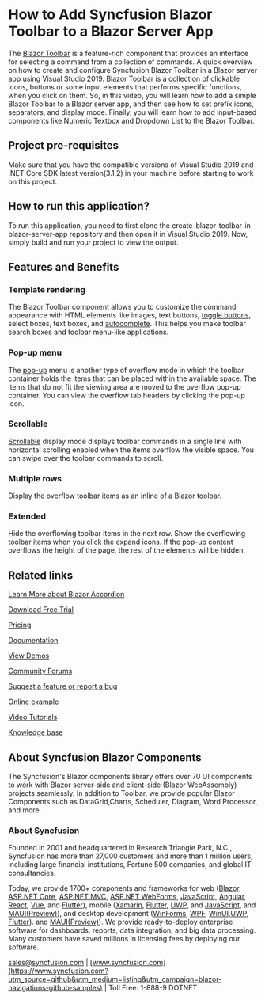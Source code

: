 # How to Add Syncfusion Blazor Toolbar to a Blazor Server App  

The [Blazor Toolbar](https://www.syncfusion.com/blazor-components/blazor-toolbar?utm_source=github&utm_medium=listing&utm_campaign=blazor-navigations-github-samples) is a feature-rich component that provides an interface for selecting a command from a collection of commands. A quick overview on how to create and configure Syncfusion Blazor Toolbar in a Blazor server app using Visual Studio 2019. Blazor Toolbar is a collection of clickable icons, buttons or some input elements that performs specific functions, when you click on them. So, in this video, you will learn how to add a simple Blazor Toolbar to a Blazor server app, and then see how to set prefix icons, separators, and display mode. Finally, you will learn how to add input-based components like Numeric Textbox and Dropdown List to the Blazor Toolbar. 

## Project pre-requisites
Make sure that you have the compatible versions of Visual Studio 2019 and .NET Core SDK latest version(3.1.2) in your machine before starting to work on this project.

## How to run this application?
To run this application, you need to first clone the create-blazor-toolbar-in-blazor-server-app repository and then open it in Visual Studio 2019. Now, simply build and run your project to view the output.

## Features and Benefits

### Template rendering

The Blazor Toolbar component allows you to customize the command appearance with HTML elements like images, text buttons, [toggle buttons](https://www.syncfusion.com/javascript-ui-controls/js-toggle-switch-button?utm_source=github&utm_medium=listing&utm_campaign=blazor-navigations-github-samples), select boxes, text boxes, and [autocomplete](https://www.syncfusion.com/javascript-ui-controls/js-autocomplete?utm_source=github&utm_medium=listing&utm_campaign=blazor-navigations-github-samples). This helps you make toolbar search boxes and toolbar menu-like applications.

### Pop-up menu

The [pop-up](https://blazor.syncfusion.com/documentation/toolbar/responsive-mode#popup?utm_source=github&utm_medium=listing&utm_campaign=blazor-navigations-github-samples) menu is another type of overflow mode in which the toolbar container holds the items that can be placed within the available space. The items that do not fit the viewing area are moved to the overflow pop-up container. You can view the overflow tab headers by clicking the pop-up icon.

### Scrollable

[Scrollable](https://blazor.syncfusion.com/documentation/toolbar/responsive-mode#scrollable?utm_source=github&utm_medium=listing&utm_campaign=blazor-navigations-github-samples) display mode displays toolbar commands in a single line with horizontal scrolling enabled when the items overflow the visible space. You can swipe over the toolbar commands to scroll.

### Multiple rows

Display the overflow toolbar items as an inline of a Blazor toolbar.

### Extended

Hide the overflowing toolbar items in the next row. Show the overflowing toolbar items when you click the expand icons. If the pop-up content overflows the height of the page, the rest of the elements will be hidden.

## Related links
[Learn More about Blazor Accordion](https://www.syncfusion.com/blazor-components/blazor-toolbar?utm_source=github&utm_medium=listing&utm_campaign=blazor-navigations-github-samples)

[Download Free Trial](https://www.syncfusion.com/downloads/blazor?utm_source=github&utm_medium=listing&utm_campaign=blazor-navigations-github-samples)

[Pricing](https://www.syncfusion.com/sales/products/blazor?utm_source=github&utm_medium=listing&utm_campaign=blazor-navigations-github-samples)

[Documentation](https://blazor.syncfusion.com/documentation/toolbar/getting-started?utm_source=github&utm_medium=listing&utm_campaign=blazor-navigations-github-samples)

[View Demos](https://blazor.syncfusion.com/demos/toolbar/default-functionalities?utm_source=github&utm_medium=listing&utm_campaign=blazor-navigations-github-samples)

[Community Forums](https://www.syncfusion.com/forums/blazor-components?utm_source=github&utm_medium=listing&utm_campaign=blazor-navigations-github-samples)

[Suggest a feature or report a bug](https://www.syncfusion.com/feedback/blazor-components?utm_source=github&utm_medium=listing&utm_campaign=blazor-navigations-github-samples)

[Online example](https://blazor.syncfusion.com/demos/toolbar/default-functionalities?utm_source=github&utm_medium=listing&utm_campaign=blazor-navigations-github-samples)

[Video Tutorials](https://www.syncfusion.com/tutorial-videos/blazor/toolbar?utm_source=github&utm_medium=listing&utm_campaign=blazor-navigations-github-samples)

[Knowledge base](https://www.syncfusion.com/kb/blazor-components?utm_source=github&utm_medium=listing&utm_campaign=blazor-navigations-github-samples)

## About Syncfusion Blazor Components
The Syncfusion's Blazor components library offers over 70 UI components to work with Blazor server-side and client-side (Blazor WebAssembly) projects seamlessly. In addition to Toolbar, we provide popular Blazor Components such as DataGrid,Charts, Scheduler, Diagram, Word Processor, and more.

### About Syncfusion
Founded in 2001 and headquartered in Research Triangle Park, N.C., Syncfusion has more than 27,000 customers and more than 1 million users, including large financial institutions, Fortune 500 companies, and global IT consultancies.

Today, we provide 1700+ components and frameworks for web ([Blazor](https://www.syncfusion.com/blazor-components?utm_source=github&utm_medium=listing&utm_campaign=blazor-navigations-github-samples), [ASP.NET Core](https://www.syncfusion.com/aspnet-core-ui-controls?utm_source=github&utm_medium=listing&utm_campaign=blazor-navigations-github-samples), [ASP.NET MVC](https://www.syncfusion.com/aspnet-mvc-ui-controls?utm_source=github&utm_medium=listing&utm_campaign=blazor-navigations-github-samples), [ASP.NET WebForms](https://www.syncfusion.com/jquery/aspnet-webforms-ui-controls?utm_source=github&utm_medium=listing&utm_campaign=blazor-navigations-github-samples), [JavaScript](https://www.syncfusion.com/javascript-ui-controls?utm_source=github&utm_medium=listing&utm_campaign=blazor-navigations-github-samples), [Angular](https://www.syncfusion.com/angular-ui-components?utm_source=github&utm_medium=listing&utm_campaign=blazor-navigations-github-samples), [React](https://www.syncfusion.com/react-ui-components?utm_source=github&utm_medium=listing&utm_campaign=blazor-navigations-github-samples), [Vue](https://www.syncfusion.com/vue-ui-components?utm_source=github&utm_medium=listing&utm_campaign=blazor-navigations-github-samples), and [Flutter](https://www.syncfusion.com/flutter-widgets?utm_source=github&utm_medium=listing&utm_campaign=blazor-navigations-github-samples)), mobile ([Xamarin](https://www.syncfusion.com/xamarin-ui-controls?utm_source=github&utm_medium=listing&utm_campaign=blazor-navigations-github-samples), [Flutter](https://www.syncfusion.com/flutter-widgets?utm_source=github&utm_medium=listing&utm_campaign=blazor-navigations-github-samples), [UWP](https://www.syncfusion.com/uwp-ui-controls?utm_source=github&utm_medium=listing&utm_campaign=blazor-navigations-github-samples), and [JavaScript](https://www.syncfusion.com/javascript-ui-controls?utm_source=github&utm_medium=listing&utm_campaign=blazor-navigations-github-samples), and [MAUI(Preview)](https://www.syncfusion.com/maui-controls?utm_source=github&utm_medium=listing&utm_campaign=blazor-navigations-github-samples)), and desktop development ([WinForms](https://www.syncfusion.com/winforms-ui-controls?utm_source=github&utm_medium=listing&utm_campaign=blazor-navigations-github-samples), [WPF](https://www.syncfusion.com/wpf-controls?utm_source=github&utm_medium=listing&utm_campaign=blazor-navigations-github-samples), [WinUI](https://www.syncfusion.com/winui-controls?utm_source=github&utm_medium=listing&utm_campaign=blazor-navigations-github-samples),[UWP](https://www.syncfusion.com/uwp-ui-controls?utm_source=github&utm_medium=listing&utm_campaign=blazor-navigations-github-samples), [Flutter](https://www.syncfusion.com/flutter-widgets?utm_source=github&utm_medium=listing&utm_campaign=blazor-navigations-github-samples)). and [MAUI(Preview)](https://www.syncfusion.com/maui-controls?utm_source=github&utm_medium=listing&utm_campaign=blazor-navigations-github-samples)). We provide ready-to-deploy enterprise software for dashboards, reports, data integration, and big data processing. Many customers have saved millions in licensing fees by deploying our software.


[sales@syncfusion.com](mailto:sales@syncfusion.com?Subject=Syncfusion%20Blazor%20-%20GiHub) | [www.syncfusion.com](https://www.syncfusion.com?utm_source=github&utm_medium=listing&utm_campaign=blazor-navigations-github-samples) | Toll Free: 1-888-9 DOTNET

